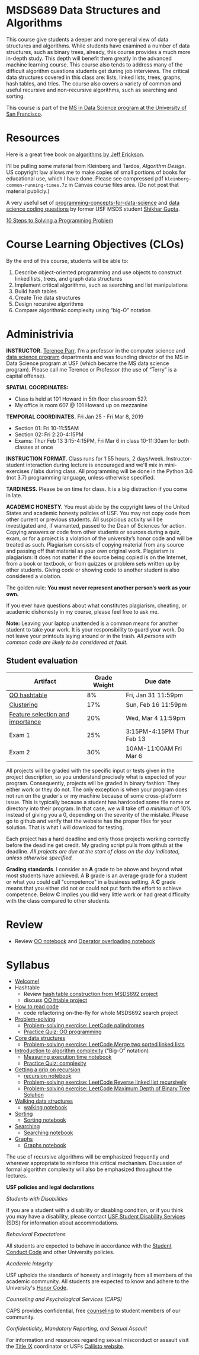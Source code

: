 MSDS689 Data Structures and Algorithms
=======

This course give students a deeper and more general view of data structures and algorithms. While students have examined a number of data structures, such as binary trees, already, this course provides a much more in-depth study. This depth will benefit them greatly in the advanced machine learning course. This course also tends to address many of the difficult algorithm questions students get during job interviews. The critical data structures covered in this class are: lists, linked lists, trees, graphs, hash tables, and tries. The course also covers a variety of common and useful recursive and non-recursive algorithms, such as searching and sorting.

This course is part of the [MS in Data Science program at the University of San Francisco](https://www.usfca.edu/arts-sciences/graduate-programs/data-science).

# Resources

Here is a great free book on [algorithms by Jeff Erickson](http://jeffe.cs.illinois.edu/teaching/algorithms/).

I'll be pulling some material from Kleinberg and Tardos, *Algorithm Design*. US copyright law allows me to make copies of small portions of books for educational use, which I have done. Please see compressed pdf `kleinberg-common-running-times.7z` in Canvas course files area. (Do not post that material publicly.)

A very useful set of [programming-concepts-for-data-science](https://github.com/shik3519/programming-concepts-for-data-science/blob/master/notebooks/03-common%20datastructures%20and%20algorithms.ipynb) and [data science coding questions](https://github.com/shik3519/programming-concepts-for-data-science/blob/master/notebooks/04-coding%20questions%20for%20DS%20interview.ipynb) by former USF MSDS student [Shikhar Gupta](https://github.com/shik3519).

[10 Steps to Solving a Programming Problem](https://codeburst.io/10-steps-to-solving-a-programming-problem-8a32d1e96d74)

# Course Learning Objectives (CLOs)

By the end of this course, students will be able to:

1. Describe object-oriented programming and use objects to construct linked lists, trees, and graph data structures
2. Implement critical algorithms, such as searching and list manipulations
3. Build hash tables
4. Create Trie data structures
5. Design recursive algorithms
6. Compare algorithmic complexity using “big-O” notation

# Administrivia

**INSTRUCTOR.** [Terence Parr](http://parrt.cs.usfca.edu). I’m a professor in the computer science and [data science program](https://www.usfca.edu/arts-sciences/graduate-programs/data-science) departments and was founding director of the MS in Data Science program at USF (which became the MS data science program).  Please call me Terence or Professor (the use of “Terry” is a capital offense).

**SPATIAL COORDINATES:**<br>

* Class is held at 101 Howard in 5th floor classroom 527.
* My office is room 607 @ 101 Howard up on mezzanine

**TEMPORAL COORDINATES.** Fri Jan 25 - Fri Mar 8, 2019

* Section 01: Fri 10-11:55AM
* Section 02: Fri 2:20-4:15PM 
* Exams: Thur Feb 13 3:15-4:15PM, Fri Mar 6 in class 10-11:30am for both classes at once

**INSTRUCTION FORMAT**. Class runs for 1:55 hours, 2 days/week. Instructor-student interaction during lecture is encouraged and we'll mix in mini-exercises / labs during class. All programming will be done in the Python 3.6 (not 3.7) programming language, unless otherwise specified.

**TARDINESS.** Please be on time for class. It is a big distraction if you come in late.

**ACADEMIC HONESTY.** You must abide by the copyright laws of the United States and academic honesty policies of USF. You may not copy code from other current or previous students. All suspicious activity will be investigated and, if warranted, passed to the Dean of Sciences for action.  Copying answers or code from other students or sources during a quiz, exam, or for a project is a violation of the university’s honor code and will be treated as such. Plagiarism consists of copying material from any source and passing off that material as your own original work. Plagiarism is plagiarism: it does not matter if the source being copied is on the Internet, from a book or textbook, or from quizzes or problem sets written up by other students. Giving code or showing code to another student is also considered a violation.

The golden rule: **You must never represent another person’s work as your own.**

If you ever have questions about what constitutes plagiarism, cheating, or academic dishonesty in my course, please feel free to ask me.

**Note:** Leaving your laptop unattended is a common means for another student to take your work. It is your responsibility to guard your work. Do not leave your printouts laying around or in the trash. *All persons with common code are likely to be considered at fault.*

## Student evaluation

| Artifact | Grade Weight | Due date |
|--------|--------|--------|
|[OO hashtable](projects/oohtable/oohtable.md)| 8% | Fri, Jan 31 11:59pm |
|[Clustering](projects/kmeans/kmeans.md)| 17% | Sun, Feb 16 11:59pm |
|[Feature selection and importance](projects/featimp/featimp.md)| 20% | Wed, Mar 4 11:59pm |
|Exam 1| 25%| 3:15PM-4:15PM Thur Feb 13 |
|Exam 2| 30%| 10AM-11:00AM Fri Mar 6 |

All projects will be graded with the specific input or tests given in the project description, so you understand precisely what is expected of your program. Consequently, projects will be graded in binary fashion: They either work or they do not. The only exception is when your program does not run on the grader's or my machine because of some cross-platform issue. This is typically because a student has hardcoded some file name or directory into their program. In that case, we will take off *a minimum* of 10% instead of giving you a 0, depending on the severity of the mistake. Please go to github and verify that the website has the proper files for your solution. That is what I will download for testing.

Each project has a hard deadline and only those projects working correctly before the deadline get credit.  My grading script pulls from github at the deadline.  *All projects are due at the start of class on the day indicated, unless otherwise specified.*

**Grading standards**. I consider an **A** grade to be above and beyond what most students have achieved. A **B** grade is an average grade for a student or what you could call "competence" in a business setting. A **C** grade means that you either did not or could not put forth the effort to achieve competence. Below **C** implies you did very little work or had great difficulty with the class compared to other students.

# Review

* Review [OO notebook](https://github.com/parrt/msds501/blob/master/notes/OO.ipynb) and [Operator overloading notebook](notes/operator-overloading.ipynb)

# Syllabus

* [Welcome!](notes/welcome.pdf)
* Hashtable
  * Review [hash table construction from MSDS692 project](https://github.com/parrt/msds692/blob/master/hw/search.md#creating-an-index-using-your-own-hashtable)
  * discuss [OO htable project](https://github.com/parrt/msds689/blob/master/projects/oohtable/oohtable.md)
* [How to read code](notes/reading-code.pdf)
  * code refactoring on-the-fly for whole MSDS692 search project
* [Problem-solving](notes/problem-solving.pdf)
  * [Problem-solving exercise: LeetCode palindromes](https://github.com/parrt/msds689/blob/master/labs/problem-solving-palindromes.ipynb)
  * [Practice Quiz: OO programming](https://github.com/parrt/msds689/blob/master/labs/quiz-oo.ipynb)
* [Core data structures](notes/core-data-structures.pdf)
  * [Problem-solving exercise: LeetCode Merge two sorted linked lists](https://leetcode.com/problems/merge-two-sorted-lists/)
* [Introduction to algorithm complexity](notes/complexity.pdf) (“Big-O” notation)
  * [Measuring execution time notebook](notes/execution-time.ipynb)
  * [Practice Quiz: complexity](https://github.com/parrt/msds689/blob/master/labs/quiz-complexity.ipynb)
* [Getting a grip on recursion](notes/recursion.pdf)
  * [recursion notebook](https://github.com/parrt/msds689/blob/master/notes/recursion-notebook.ipynb)
  * [Problem-solving exercise: LeetCode Reverse linked list recursively](https://leetcode.com/explore/learn/card/recursion-i/251/scenario-i-recurrence-relation/2378/)
  * [Problem-solving exercise: LeetCode Maximum Depth of Binary Tree
Solution](https://leetcode.com/explore/learn/card/recursion-i/256/complexity-analysis/2375/)
* [Walking data structures](notes/walking-structures.pdf)
  * [walking notebook](https://github.com/parrt/msds689/blob/master/notes/walking.ipynb)
* [Sorting](notes/sorting.pdf)
  * [Sorting notebook](https://github.com/parrt/msds689/blob/master/notes/sorting.ipynb)
* [Searching](notes/searching.pdf)
  * [Searching notebook](https://github.com/parrt/msds689/blob/master/notes/searching.ipynb)
* [Graphs](notes/graphs.pdf)
  * [Graphs notebook](https://github.com/parrt/msds689/blob/master/notes/graphs.ipynb)

The use of recursive algorithms will be emphasized frequently and wherever appropriate to reinforce this critical mechanism. Discussion of formal algorithm complexity will also be emphasized throughout the lectures.

**USF policies and legal declarations**

*Students with Disabilities*

If you are a student with a disability or disabling condition, or if you think you may have a disability, please contact <a href="/sds">USF Student Disability Services</a> (SDS) for information about accommodations.

*Behavioral Expectations*

All students are expected to behave in accordance with the <a href="/fogcutter">Student Conduct Code</a> and other University policies.

*Academic Integrity*

USF upholds the standards of honesty and integrity from all members of the academic community. All students are expected to know and adhere to the University's <a href="/academic-integrity/">Honor Code</a>.

*Counseling and Psychological Services (CAPS)*

CAPS provides confidential, free <a href="/student-health-safety/caps">counseling</a> to student members of our community.

*Confidentiality, Mandatory Reporting, and Sexual Assault*

For information and resources regarding sexual misconduct or assault visit the <a href="/TITLE-IX">Title IX</a> coordinator or USFs <a href="http://usfca.callistocampus.org" target="_blank">Callisto website</a>.
